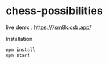 # chess-possibilities

live demo : https://7sm8k.csb.app/

Installation

```js
npm install
npm start

```


